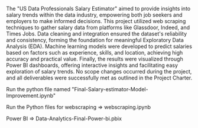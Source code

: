 The "US Data Professionals Salary Estimator" aimed to provide insights into salary trends within the data industry, empowering both job seekers and employers to make informed decisions. This project utilized web scraping techniques to gather salary data from platforms like Glassdoor, Indeed, and Times Jobs. Data cleaning and integration ensured the dataset's reliability and consistency, forming the foundation for meaningful Exploratory Data Analysis (EDA). Machine learning models were developed to predict salaries based on factors such as experience, skills, and location, achieving high accuracy and practical value. Finally, the results were visualized through Power BI dashboards, offering interactive insights and facilitating easy exploration of salary trends.
No scope changes occurred during the project, and all deliverables were successfully met as outlined in the Project Charter.


Run the python file named "Final-Salary-estimator-Model-Improvement.ipynb"

Run the Python files for webscraping => webscraping.ipynb

Power BI => Data-Analytics-Final-Power-bi.pbix

